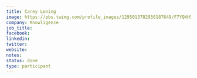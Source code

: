 ```yaml
---
title: Carey Lening
image: https://pbs.twimg.com/profile_images/1295013782956187649/F7YQXH55_400x400.jpg
company: Knowligence
job_title: 
facebook:
linkedin: 
twitter:
website:
notes:
status: done
type: participant
---
```


<!-- put more details about participant here -->

